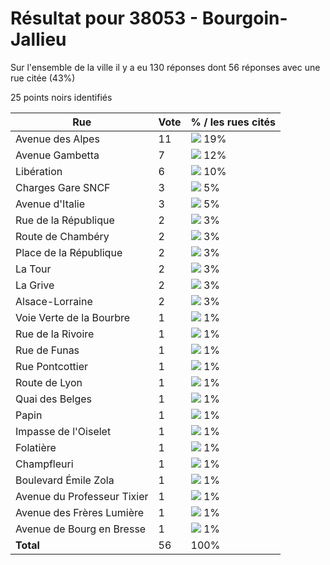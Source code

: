 # Résultat pour 38053 - Bourgoin-Jallieu

Sur l'ensemble de la ville il y a eu 130 réponses dont 56 réponses avec une rue citée (43%)

25 points noirs identifiés

| Rue | Vote | % / les rues cités|
|-----|------|-------------------|
| Avenue des Alpes | 11 | <img src="../../img/bar_19.gif" />&nbsp;19%|
| Avenue Gambetta | 7 | <img src="../../img/bar_12.gif" />&nbsp;12%|
| Libération | 6 | <img src="../../img/bar_10.gif" />&nbsp;10%|
| Charges Gare SNCF | 3 | <img src="../../img/bar_5.gif" />&nbsp;5%|
| Avenue d'Italie | 3 | <img src="../../img/bar_5.gif" />&nbsp;5%|
| Rue de la République | 2 | <img src="../../img/bar_3.gif" />&nbsp;3%|
| Route de Chambéry | 2 | <img src="../../img/bar_3.gif" />&nbsp;3%|
| Place de la République | 2 | <img src="../../img/bar_3.gif" />&nbsp;3%|
| La Tour | 2 | <img src="../../img/bar_3.gif" />&nbsp;3%|
| La Grive | 2 | <img src="../../img/bar_3.gif" />&nbsp;3%|
| Alsace-Lorraine | 2 | <img src="../../img/bar_3.gif" />&nbsp;3%|
| Voie Verte de la Bourbre | 1 | <img src="../../img/bar_1.gif" />&nbsp;1%|
| Rue de la Rivoire | 1 | <img src="../../img/bar_1.gif" />&nbsp;1%|
| Rue de Funas | 1 | <img src="../../img/bar_1.gif" />&nbsp;1%|
| Rue Pontcottier | 1 | <img src="../../img/bar_1.gif" />&nbsp;1%|
| Route de Lyon | 1 | <img src="../../img/bar_1.gif" />&nbsp;1%|
| Quai des Belges | 1 | <img src="../../img/bar_1.gif" />&nbsp;1%|
| Papin | 1 | <img src="../../img/bar_1.gif" />&nbsp;1%|
| Impasse de l'Oiselet | 1 | <img src="../../img/bar_1.gif" />&nbsp;1%|
| Folatière | 1 | <img src="../../img/bar_1.gif" />&nbsp;1%|
| Champfleuri | 1 | <img src="../../img/bar_1.gif" />&nbsp;1%|
| Boulevard Émile Zola | 1 | <img src="../../img/bar_1.gif" />&nbsp;1%|
| Avenue du Professeur Tixier | 1 | <img src="../../img/bar_1.gif" />&nbsp;1%|
| Avenue des Frères Lumière | 1 | <img src="../../img/bar_1.gif" />&nbsp;1%|
| Avenue de Bourg en Bresse | 1 | <img src="../../img/bar_1.gif" />&nbsp;1%|
| **Total** | 56 | 100%|
